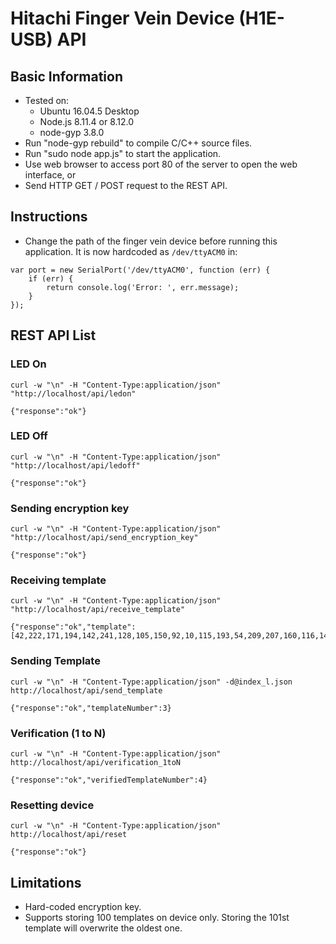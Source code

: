 # Hitachi Finger Vein Device (H1E-USB) API

## Basic Information
- Tested on:
  - Ubuntu 16.04.5 Desktop
  - Node.js 8.11.4 or 8.12.0
  - node-gyp 3.8.0
- Run "node-gyp rebuild" to compile C/C++ source files.
- Run "sudo node app.js" to start the application.
- Use web browser to access port 80 of the server to open the web interface, or
- Send HTTP GET / POST request to the REST API.

## Instructions
- Change the path of the finger vein device before running this application.
It is now hardcoded as `/dev/ttyACM0` in:
```
var port = new SerialPort('/dev/ttyACM0', function (err) {
    if (err) {
        return console.log('Error: ', err.message);
    }
});
```

## REST API List
### LED On
```
curl -w "\n" -H "Content-Type:application/json" "http://localhost/api/ledon"
```
```
{"response":"ok"}
```

### LED Off
```
curl -w "\n" -H "Content-Type:application/json" "http://localhost/api/ledoff"
```
```
{"response":"ok"}
```

### Sending encryption key
```
curl -w "\n" -H "Content-Type:application/json" "http://localhost/api/send_encryption_key"
```
```
{"response":"ok"}
```

### Receiving template
```
curl -w "\n" -H "Content-Type:application/json" "http://localhost/api/receive_template"
```
```
{"response":"ok","template":[42,222,171,194,142,241,128,105,150,92,10,115,193,54,209,207,160,116,149,91,87,168,63,202,239,242,130,19,176,151,227,143,93,193,215,76,218,42,75,76,218,240,231,38,205,100,15,155,226,178,48,94,94,189,163,161,89,133,55,223,240,5,162,218,140,249,3,55,1,50,14,55,230,180,98,119,212,11,135,63,244,37,116,164,109,133,124,59,10,25,184,101,29,203,113,215,129,132,182,48,163,19,175,6,16,151,245,145,56,159,60,154,101,235,118,203,6,121,220,110,101,123,228,173,150,63,197,124,163,74,55,94,95,222,114,126,251,67,153,16,29,108,131,7,146,175,22,199,53,210,199,240,111,56,12,186,51,151,226,113,36,42,248,67,109,15,188,140,158,98,248,114,209,179,16,167,217,203,194,104,234,204,3,31,21,109,11,20,207,8,123,168,202,177,99,242,152,238,0,188,28,220,80,79,198,137,223,166,252,115,106,37,36,228,226,106,37,202,234,156,170,149,253,130,146,253,10,182,117,107,243,150,132,50,15,115,118,227,247,20,70,139,172,83,39,226,86,69,35,64,139,24,19,17,216,68,193,166,75,40,67,28,104,84,239,83,66,150,78,4,18,20,47,91,71,253,178,85,1,6,243,143,33,105,87,117,21,232,202,143,222,72,248,94,191,88,63,173,231,203,6,74,69,63,239,56,75,2,106,186,144,116,21,60,186,195,3,183,73,51,44,180,222,152,30,156,174,1,7,204,214,193,20,9,87,141,202,165,205,192,37,209,248,182,111,108,212,28,97,154,71,192,117,37,75,154,195,190,16,29,59,221,99,131,105,165,58,252,89,61,1,100,199,112,102,28,107,250,230,224,171,127,22,10,91,112,36,36,139,58,163,162,7,193,16,193,222,46,223,175,91,162,44,226,126,203,134,94,226,194,185,244,14,192,27,189,101,235,77,2,118,40,188,210,219,238,227,7,230,226,131,31,77,211,64,22,204,242,29,57,202,139,136,122,80,183,236,42,169,221,173,237,219,124,251,172,18,216,80,60,182,16,219,120,255,120,33,158,76,132,219,53,200,50,160,27,60,18,41,125,16,35,79,98,126,251,255,148,110,245,220,195,219,162,14,116,78,126,225,238,203,121,143,186,97,99,77,213,231,57,60,62,3,91,88,227,254,146,27,225,192,16,12,180,100,189,181,113,0,0,0,0,0,0,0,0]}
```

### Sending Template
```
curl -w "\n" -H "Content-Type:application/json" -d@index_l.json http://localhost/api/send_template
```
```
{"response":"ok","templateNumber":3}
```

### Verification (1 to N)
```
curl -w "\n" -H "Content-Type:application/json" http://localhost/api/verification_1toN
```
```
{"response":"ok","verifiedTemplateNumber":4}
```

### Resetting device
```
curl -w "\n" -H "Content-Type:application/json" http://localhost/api/reset
```
```
{"response":"ok"}
```

## Limitations
- Hard-coded encryption key.
- Supports storing 100 templates on device only. Storing the 101st template will overwrite the oldest one.
